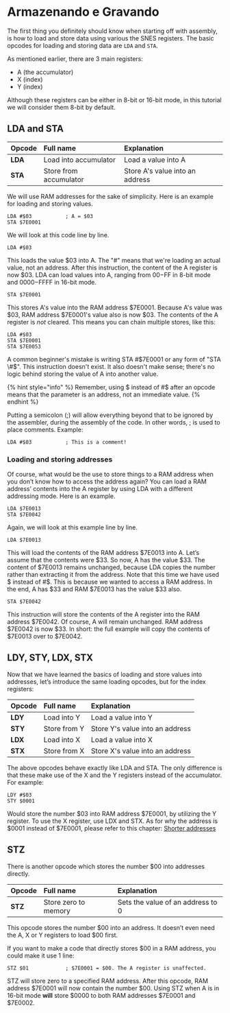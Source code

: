 # Armazenando e Gravando

The first thing you definitely should know when starting off with assembly, is how to load and store data using various the SNES registers. The basic opcodes for loading and storing data are `LDA` and `STA`.

As mentioned earlier, there are 3 main registers:

* A \(the accumulator\)
* X \(index\)
* Y \(index\)

Although these registers can be either in 8-bit or 16-bit mode, in this tutorial we will consider them 8-bit by default.

## LDA and STA

| Opcode | Full name | Explanation |
| :--- | :--- | :--- |
| **LDA** | Load into accumulator | Load a value into A |
| **STA** | Store from accumulator | Store A's value into an address |

We will use RAM addresses for the sake of simplicity. Here is an example for loading and storing values.

```text
LDA #$03           ; A = $03
STA $7E0001
```

We will look at this code line by line.

```text
LDA #$03
```

This loads the value $03 into A. The "\#" means that we're loading an actual value, not an address. After this instruction, the content of the A register is now $03. LDA can load values into A, ranging from $00-$FF in 8-bit mode and $0000-$FFFF in 16-bit mode.

```text
STA $7E0001
```

This stores A's value into the RAM address $7E0001. Because A's value was $03, RAM address $7E0001's value also is now $03. The contents of the A register is _not_ cleared. This means you can chain multiple stores, like this:

```text
LDA #$03
STA $7E0001
STA $7E0053
```

A common beginner's mistake is writing STA \#$7E0001 or any form of "STA \#$". This instruction doesn't exist. It also doesn't make sense; there's no logic behind storing the value of A into another value.

{% hint style="info" %}
Remember, using $ instead of \#$ after an opcode means that the parameter is an address, not an immediate value.
{% endhint %}

Putting a semicolon \(;\) will allow everything beyond that to be ignored by the assembler, during the assembly of the code. In other words, ; is used to place comments. Example:

```text
LDA #$03           ; This is a comment!
```

### Loading and storing addresses

Of course, what would be the use to store things to a RAM address when you don’t know how to access the address again? You can load a RAM address’ contents into the A register by using LDA with a different addressing mode. Here is an example.

```text
LDA $7E0013
STA $7E0042
```

Again, we will look at this example line by line.

```text
LDA $7E0013
```

This will load the contents of the RAM address $7E0013 into A. Let’s assume that the contents were $33. So now, A has the value $33. The content of $7E0013 remains unchanged, because LDA copies the number rather than extracting it from the address. Note that this time we have used $ instead of \#$. This is because we wanted to access a RAM address. In the end, A has $33 and RAM $7E0013 has the value $33 also.

```text
STA $7E0042
```

This instruction will store the contents of the A register into the RAM address $7E0042. Of course, A will remain unchanged. RAM address $7E0042 is now $33. In short: the full example will copy the contents of $7E0013 over to $7E0042.

## LDY, STY, LDX, STX

Now that we have learned the basics of loading and store values into addresses, let’s introduce the same loading opcodes, but for the index registers:

| Opcode | Full name | Explanation |
| :--- | :--- | :--- |
| **LDY** | Load into Y | Load a value into Y |
| **STY** | Store from Y | Store Y's value into an address |
| **LDX** | Load into X | Load a value into X |
| **STX** | Store from X | Store X's value into an address |

The above opcodes behave exactly like LDA and STA. The only difference is that these make use of the X and the Y registers instead of the accumulator. For example:

```text
LDY #$03
STY $0001
```

Would store the number $03 into RAM address $7E0001, by utilizing the Y register. To use the X register, use LDX and STX. As for why the address is $0001 instead of $7E0001, please refer to this chapter: [Shorter addresses](shorter-addresses.md)

## STZ

There is another opcode which stores the number $00 into addresses directly.

| Opcode | Full name | Explanation |
| :--- | :--- | :--- |
| **STZ** | Store zero to memory | Sets the value of an address to 0 |

This opcode stores the number $00 into an address. It doesn’t even need the A, X or Y registers to load $00 first.

If you want to make a code that directly stores $00 in a RAM address, you could make it use 1 line:

```text
STZ $01            ; $7E0001 = $00. The A register is unaffected.
```

STZ will store zero to a specified RAM address. After this opcode, RAM address $7E0001 will now contain the number $00. Using STZ when A is in 16-bit mode **will** store $0000 to both RAM addresses $7E0001 and $7E0002.

